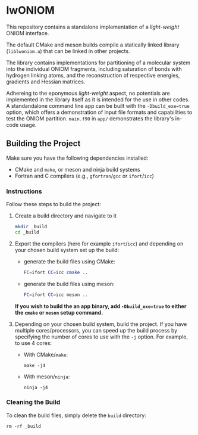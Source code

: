 
#  lwONIOM

This repository contains a standalone implementation of a *light-weight* ONIOM interface.

The default CMake and meson builds compile a statically linked library (`liblwoniom.a`) that can be linked in other projects.

The library contains implementations for partitioning of a molecular system into the individual ONIOM fragments, including saturation of bonds with hydrogen linking atoms, and the reconstruction of respective energies, gradients and Hessian matrices.

Adhereing to the eponymous *light-weight* aspect, no potentials are implemented in the library itself as it is intended for the use in other codes.
A standandalone command line app can be built with the `-Dbuild_exe=true` option, which offers a demonstration of input file formats and capabilities to test the ONIOM partition.
`main.f90` in `app/` demonstrates the library's in-code usage.

## Building the Project

Make sure you have the following dependencies installed:

- CMake and `make`, or meson and ninja build systems
- Fortran and C compilers (e.g., `gfortran`/`gcc` or `ifort`/`icc`)

### Instructions

Follow these steps to build the project:

1. Create a build directory and navigate to it
   ```bash
   mkdir _build
   cd _build
   ```

2. Export the compilers (here for example `ifort`/`icc`) and depending on your chosen build system set up the build:
   - generate the build files using CMake:
     ```bash
     FC=ifort CC=icc cmake ..
     ```
   - generate the build files using meson:
     ```bash
     FC=ifort CC=icc meson ..
     ```
   **If you wish to build the an app binary, add `-Dbuild_exe=true` to either the `cmake` or `meson` setup command.**


3. Depending on your chosen build system, build the project. If you have multiple cores/processors, you can speed up the build process by specifying the number of cores to use with the `-j` option. For example, to use 4 cores:
   - With CMake/`make`:
     ```shell
     make -j4
     ```
   - With meson/`ninja`:
     ```shell
     ninja -j4
     ```
### Cleaning the Build

To clean the build files, simply delete the `build` directory:

```shell
rm -rf _build
```

